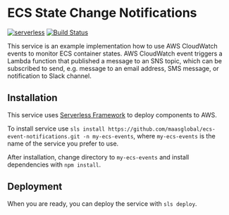 # ECS State Change Notifications

[![serverless](http://public.serverless.com/badges/v3.svg)](http://www.serverless.com)
[![Build Status](https://travis-ci.org/maasglobal/ecs-event-notifications.svg?branch=master)](https://travis-ci.org/maasglobal/ecs-event-notifications)

This service is an example implementation how to use AWS CloudWatch events to monitor ECS container states. AWS CloudWatch event triggers a Lambda function that published a message to an SNS topic, which can be subscribed to send, e.g. message to an email address, SMS message, or notification to Slack channel.

## Installation

This service uses [Serverless Framework](https://github.com/serverless/serverless/) to deploy components to AWS.

To install service use `sls install https://github.com/maasglobal/ecs-event-notifications.git -n my-ecs-events`, where `my-ecs-events` is the name of the service you prefer to use.

After installation, change directory to `my-ecs-events` and install dependencies with `npm install`.

## Deployment

When you are ready, you can deploy the service with `sls deploy`.

